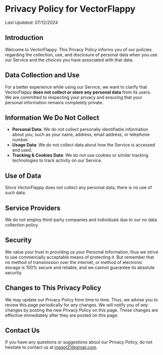 # Privacy Policy for VectorFlappy

_Last Updated: 07/12/2024_

## Introduction

Welcome to VectorFlappy. This Privacy Policy informs you of our policies regarding the collection, use, and disclosure of personal data when you use our Service and the choices you have associated with that data.

## Data Collection and Use

For a better experience while using our Service, we want to clarify that VectorFlappy **does not collect or store any personal data** from its users. We are committed to respecting your privacy and ensuring that your personal information remains completely private.

## Information We Do Not Collect

- **Personal Data**: We do not collect personally identifiable information about you, such as your name, address, email address, or telephone number.
- **Usage Data**: We do not collect data about how the Service is accessed and used.
- **Tracking & Cookies Data**: We do not use cookies or similar tracking technologies to track activity on our Service.

## Use of Data

Since VectorFlappy does not collect any personal data, there is no use of such data.

## Service Providers

We do not employ third-party companies and individuals due to our no data collection policy.

## Security

We value your trust in providing us your Personal Information, thus we strive to use commercially acceptable means of protecting it. But remember that no method of transmission over the internet, or method of electronic storage is 100% secure and reliable, and we cannot guarantee its absolute security.

## Changes to This Privacy Policy

We may update our Privacy Policy from time to time. Thus, we advise you to review this page periodically for any changes. We will notify you of any changes by posting the new Privacy Policy on this page. These changes are effective immediately after they are posted on this page.

## Contact Us

If you have any questions or suggestions about our Privacy Policy, do not hesitate to contact us at inagot21@gmail.com.

